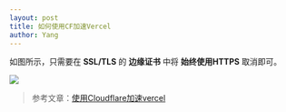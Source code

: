 ```yaml
---
layout: post
title: 如何使用CF加速Vercel
author: Yang
---
```


如图所示，只需要在 **SSL/TLS** 的 **边缘证书** 中将 **始终使用HTTPS** 取消即可。

![](https://imgcdn.admirelight.com/img/a2999c83-3526-4c3c-aa17-b2ec4ca6ad0a.png)

>参考文章：[使用Cloudflare加速vercel](https://hin.cool/posts/cfvercel.html)
